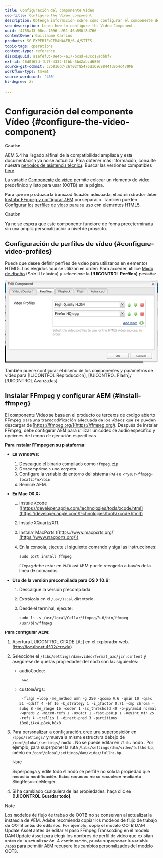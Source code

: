 ```yaml
---
title: Configuración del componente Vídeo
seo-title: Configure the Video component
description: Obtenga información sobre cómo configurar el componente de vídeo.
seo-description: Learn how to configure the Video Component.
uuid: f4755a13-08ea-4096-a951-46a590f8d766
contentOwner: Guillaume Carlino
products: SG_EXPERIENCEMANAGER/6.4/SITES
topic-tags: operations
content-type: reference
discoiquuid: a1efef3c-0e4b-4a17-bcad-e3cc17adbbf7
exl-id: 46d0765d-fb77-4332-8fbb-5bd2abcd6806
source-git-commit: c5b816d74c6f02f85476d16868844f39b4c47996
workflow-type: tm+mt
source-wordcount: '460'
ht-degree: 2%

---
```


# Configuración del componente Vídeo {#configure-the-video-component}

>[!CAUTION]
>
>AEM 6.4 ha llegado al final de la compatibilidad ampliada y esta documentación ya no se actualiza. Para obtener más información, consulte nuestra [períodos de asistencia técnica](https://helpx.adobe.com/es/support/programs/eol-matrix.html). Buscar las versiones compatibles [here](https://experienceleague.adobe.com/docs/).

La variable [Componente de vídeo](/help/sites-authoring/default-components-foundation.md#video) permite colocar un elemento de vídeo predefinido y listo para usar (OOTB) en la página.

Para que se produzca la transcodificación adecuada, el administrador debe [Instalar FFmpeg y configurar AEM](#install-ffmpeg) por separado. También pueden [Configurar los perfiles de vídeo](#configure-video-profiles) para su uso con elementos HTML5.

>[!CAUTION]
>
>Ya no se espera que este componente funcione de forma predeterminada sin una amplia personalización a nivel de proyecto.

## Configuración de perfiles de vídeo {#configure-video-profiles}

Puede que desee definir perfiles de vídeo para utilizarlos en elementos HTML5. Los elegidos aquí se utilizan en orden. Para acceder, utilice [Modo de diseño](/help/sites-authoring/default-components-designmode.md) (Solo IU clásica) y seleccione la **[!UICONTROL Perfiles]** pestaña:

![chlimage_1-317](assets/chlimage_1-317.png)

También puede configurar el diseño de los componentes y parámetros de vídeo para [!UICONTROL Reproducción], [!UICONTROL Flash]y [!UICONTROL Avanzadas].

## Instalar FFmpeg y configurar AEM {#install-ffmpeg}

El componente Vídeo se basa en el producto de terceros de código abierto FFmpeg para una transcodificación adecuada de los vídeos que se pueden descargar de [https://ffmpeg.org/](https://ffmpeg.org/). Después de instalar FFmpeg, debe configurar AEM para utilizar un códec de audio específico y opciones de tiempo de ejecución específicas.

**Para instalar FFmpeg en su plataforma**:

* **En Windows:**

   1. Descargue el binario compilado como `ffmpeg.zip`
   1. Descomprima a una carpeta.
   1. Configure la variable de entorno del sistema `PATH` a `<*your-ffmpeg-locatio*n>\bin`
   1. Reinicie AEM.

* **En Mac OS X:**

   1. Instale Xcode ([https://developer.apple.com/technologies/tools/xcode.html](https://developer.apple.com/technologies/tools/xcode.html))
   1. Instale XQuartz/X11.
   1. Instalar MacPorts ([https://www.macports.org/](https://www.macports.org/))
   1. En la consola, ejecute el siguiente comando y siga las instrucciones:

      `sudo port install ffmpeg`

      `FFmpeg` debe estar en `PATH` así AEM puede recogerlo a través de la línea de comandos.

* **Uso de la versión precompilada para OS X 10.6:**

   1. Descargue la versión precompilada.
   1. Extráigala en el `/usr/local` directorio.
   1. Desde el terminal, ejecute:

      `sudo ln -s /usr/local/Cellar/ffmpeg/0.6/bin/ffmpeg /usr/bin/ffmpeg`

**Para configurar AEM**:

1. Apertura [!UICONTROL CRXDE Lite] en el explorador web. ([http://localhost:4502/crx/de](http://localhost:4502/crx/de))
1. Seleccione el `/libs/settings/dam/video/format_aac/jcr:content` y asegúrese de que las propiedades del nodo son las siguientes:

   * audioCodec:

      ```
       aac
      ```

   * customArgs:

      ```
       -flags +loop -me_method umh -g 250 -qcomp 0.6 -qmin 10 -qmax 51 -qdiff 4 -bf 16 -b_strategy 1 -i_qfactor 0.71 -cmp chroma -subq 8 -me_range 16 -coder 1 -sc_threshold 40 -b-pyramid normal -wpredp 2 -mixed-refs 1 -8x8dct 1 -fast-pskip 1 -keyint_min 25 -refs 4 -trellis 1 -direct-pred 3 -partitions i8x8,i4x4,p8x8,b8x8
      ```

1. Para personalizar la configuración, cree una superposición en `/apps/settings/` y mueva la misma estructura debajo de `/conf/global/settings/` nodo . No se puede editar en `/libs` nodo . Por ejemplo, para superponer la ruta `/libs/settings/dam/video/fullhd-bp`, créelo en `/conf/global/settings/dam/video/fullhd-bp`.

   >[!NOTE]
   >
   >Superponga y edite todo el nodo de perfil y no solo la propiedad que necesita modificación. Estos recursos no se resuelven mediante SlingResourceMerger.

1. Si ha cambiado cualquiera de las propiedades, haga clic en **[!UICONTROL Guardar todo]**.

>[!NOTE]
>
>Los modelos de flujo de trabajo de OOTB no se conservan al actualizar la instancia de AEM. Adobe recomienda copiar los modelos de flujo de trabajo de OOTB antes de editarlos. Por ejemplo, copie el modelo OOTB DAM Update Asset antes de editar el paso FFmpeg Transcoding en el modelo DAM Update Asset para elegir los nombres de perfil de vídeo que existían antes de la actualización. A continuación, puede superponer la variable `/apps` para permitir AEM recupere los cambios personalizados del modelo OOTB.
